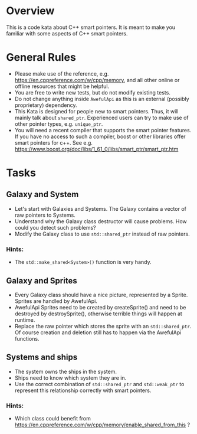 # Overview

This is a code kata about C++ smart pointers. It is meant to make you familiar with some aspects of C++ smart pointers.

# General Rules

* Please make use of the reference, e.g. https://en.cppreference.com/w/cpp/memory, and all other online or offline
  resources that might be helpful.
* You are free to write new tests, but do not modify existing tests.
* Do not change anything inside `AwefulApi` as this is an external (possibly proprietary) dependency.
* This Kata is designed for people new to smart pointers. Thus, it will mainly talk about `shared_ptr`. Experienced
  users can try to make use of other pointer types, e.g. `unique_ptr`.
* You will need a recent compiler that supports the smart pointer features. If you have no access to such a compiler,
  boost or other libraries offer smart pointers for c++.
  See e.g. https://www.boost.org/doc/libs/1_61_0/libs/smart_ptr/smart_ptr.htm

# Tasks

## Galaxy and System

* Let's start with Galaxies and Systems. The Galaxy contains a vector of raw pointers to Systems.
* Understand why the Galaxy class destructor will cause problems. How could you detect such problems?
* Modify the Galaxy class to use `std::shared_ptr` instead of raw pointers.

### Hints:

* The `std::make_shared<System>()` function is very handy.

## Galaxy and Sprites

* Every Galaxy class should have a nice picture, represented by a Sprite. Sprites are handled by AwefulApi.
* AwefulApi Sprites need to be created by createSprite() and need to be destroyed by destroySprite(), otherwise terrible
  things will happen at runtime.
* Replace the raw pointer which stores the sprite with an `std::shared_ptr`. Of course creation and deletion
  still has to happen via the AwefulApi functions.

## Systems and ships

* The system owns the ships in the system.
* Ships need to know which system they are in.
* Use the correct combination of `std::shared_ptr` and `std::weak_ptr` to represent this relationship correctly with
  smart pointers.

### Hints:

* Which class could benefit from https://en.cppreference.com/w/cpp/memory/enable_shared_from_this ? 

